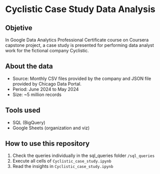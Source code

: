 # Cyclistic Case Study Data Analysis

## Objetive
In Google Data Analytics Professional Certificate course on Coursera capstone project, a case study is presented for performing data analyst work for the fictional company Cyclistic.

## About the data
- Source: Monthly CSV files provided by the company and JSON file provided by Chicago Data Portal.
- Period: June 2024 to May 2024
- Size: ~5 million records

## Tools used
- SQL (BigQuery)
- Google Sheets (organization and viz)

## How to use this repository
1. Check the queries individually in the sql_queries folder `/sql_queries`
2. Execute all cells of `Cyclistic_case_study.ipynb`
3. Read the insights in `Cyclistic_case_study.ipynb`